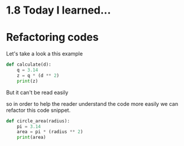 # 1.8 Today I learned...

# Refactoring codes

Let's take a look a this example

```py
def calculate(d):
    q = 3.14
    z = q * (d ** 2)
    print(z)
```

But it can't be read easily

so in order to help the reader understand the code more easily we can refactor this code snippet.

```py
def circle_area(radius):
    pi = 3.14
    area = pi * (radius ** 2)
    print(area)
```
